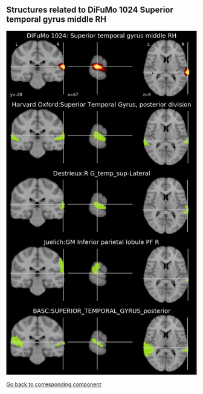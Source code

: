 


## Structures related to DiFuMo 1024 Superior temporal gyrus middle RH

![285](285.jpg "Structures related to DiFuMo 1024 Superior temporal gyrus middle RH")

[Go back to corresponding component](https://parietal-inria.github.io/DiFuMo/1024/html/285.html)